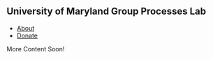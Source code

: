 ## University of Maryland Group Processes Lab

- <a href="{{ site.baseurl }}/about">About</a>
- <a href="{{ site.baseurl }}/donate">Donate</a>


More Content Soon!

